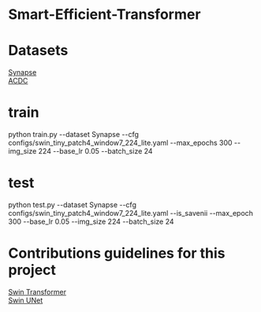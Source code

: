 # Smart-Efficient-Transformer
 
# Datasets
[Synapse](https://www.synapse.org/#!Synapse:syn3193805/wiki/217789) <br />
[ACDC](https://www.creatis.insa-lyon.fr/Challenge/acdc/databases.html) <br />
# train
python train.py --dataset Synapse --cfg configs/swin_tiny_patch4_window7_224_lite.yaml --max_epochs 300 --img_size 224 --base_lr 0.05 --batch_size 24 <br />
# test
python test.py --dataset Synapse --cfg configs/swin_tiny_patch4_window7_224_lite.yaml --is_savenii --max_epoch 300 --base_lr 0.05 --img_size 224 --batch_size 24 <br />
# Contributions guidelines for this project 
[Swin Transformer](https://github.com/microsoft/Swin-Transformer) <br />
[Swin UNet](https://github.com/HuCaoFighting/Swin-Unet) <br />
